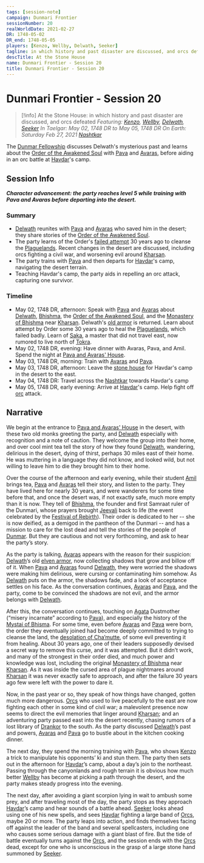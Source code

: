 ```yaml
---
tags: [session-note]
campaign: Dunmari Frontier
sessionNumber: 20
realWorldDate: 2021-02-27
DR: 1748-05-02
DR_end: 1748-05-05
players: [Kenzo, Wellby, Delwath, Seeker]
tagline: in which history and past disaster are discussed, and orcs defeated
descTitle: At the Stone House
name: Dunmari Frontier - Session 20
title: Dunmari Frontier - Session 20
---
```

# Dunmari Frontier - Session 20

>[!info] At the Stone House: in which history and past disaster are discussed, and orcs defeated
> *Featuring: [Kenzo](<../../../people/pcs/dunmar-fellowship/kenzo.md>), [Wellby](<../../../people/pcs/dunmar-fellowship/wellby.md>), [Delwath](<../../../people/pcs/dunmar-fellowship/delwath.md>), [Seeker](<../../../people/pcs/dunmar-fellowship/seeker.md>)*
> *In Taelgar: May 02, 1748 DR to May 05, 1748 DR*
> *On Earth: Saturday Feb 27, 2021*
> *[Nashtkar](<../../../gazetteer/greater-dunmar/dunmari-basin/nashtkar.md>)*

The [Dunmar Fellowship](<../../../people/pcs/dunmar-fellowship/dunmar-fellowship.md>) discusses Delwath's mysterious past and learns about the [Order of the Awakened Soul](<../../../groups/dunmari-mystery-cults/order-of-the-awakened-soul.md>) with [Pava](<../../../people/dunmari/pava.md>) and [Avaras](<../../../people/dunmari/avaras.md>), before aiding in an orc battle at [Havdar](<../../../people/dunmari/havdar.md>)'s camp.

## Session Info

***Character advancement: the party reaches level 5 while training with Pava and Avaras before departing into the desert.***
### Summary
- [Delwath](<../../../people/pcs/dunmar-fellowship/delwath.md>) reunites with [Pava](<../../../people/dunmari/pava.md>) and [Avaras](<../../../people/dunmari/avaras.md>) who saved him in the desert; they share stories of the [Order of the Awakened Soul](<../../../groups/dunmari-mystery-cults/order-of-the-awakened-soul.md>).
- The party learns of the Order's [failed attempt](<../../../events/1700s/1718/awakened-soul-disaster.md>) 30 years ago to cleanse the [Plaguelands](<../../../gazetteer/istaros-watershed/plaguelands.md>). Recent changes in the desert are discussed, including orcs fighting a civil war, and worsening evil around [Kharsan](<../../../gazetteer/greater-dunmar/dunmari-basin/kharsan.md>).
- The party trains with [Pava](<../../../people/dunmari/pava.md>) and then departs for [Havdar](<../../../people/dunmari/havdar.md>)'s camp, navigating the desert terrain.
- Teaching Havdar's camp, the party aids in repelling an orc attack, capturing one survivor.

### Timeline
- May 02, 1748 DR, afternoon: Speak with [Pava](<../../../people/dunmari/pava.md>) and [Avaras](<../../../people/dunmari/avaras.md>) about [Delwath](<../../../people/pcs/dunmar-fellowship/delwath.md>), [Bhishma](<../../../cosmology/gods/incorporeal-gods/dunmari-pantheon/bhishma.md>), the [Order of the Awakened Soul](<../../../groups/dunmari-mystery-cults/order-of-the-awakened-soul.md>), and the [Monastery of Bhishma](<../../../gazetteer/greater-dunmar/dunmari-basin/monastery-of-bhishma.md>) near [Kharsan](<../../../gazetteer/greater-dunmar/dunmari-basin/kharsan.md>). Delwath's [old armor](<../treasure/gifts-and-heirlooms/elven-shadow-breastplate.md>) is returned. Learn about attempt by Order some 30 years ago to heal the [Plaguelands](<../../../gazetteer/istaros-watershed/plaguelands.md>), which failed badly. Learn of [Saka](<../../../people/dunmari/saka.md>), a master that did not travel east, now rumored to live north of [Tokra](<../../../gazetteer/greater-dunmar/realms/dunmar/central-dunmar/tokra/tokra.md>).
- May 02, 1748 DR, evening: Have dinner with Avaras, Pava, and Amil. Spend the night at [Pava and Avaras' House](<../../../gazetteer/greater-dunmar/dunmari-basin/pava-and-avaras-house.md>).
- May 03, 1748 DR, morning: Train with [Avaras](<../../../people/dunmari/avaras.md>) and [Pava](<../../../people/dunmari/pava.md>). 
- May 03, 1748 DR, afternoon: Leave the [stone house](<../../../gazetteer/greater-dunmar/dunmari-basin/pava-and-avaras-house.md>) for Havdar's camp in the desert to the east. 
- May 04, 1748 DR: Travel across the [Nashtkar](<../../../gazetteer/greater-dunmar/dunmari-basin/nashtkar.md>) towards Havdar's camp
- May 05, 1748 DR, early evening: Arrive at [Havdar](<../../../people/dunmari/havdar.md>)'s camp. Help fight off [orc](<../../../species/children-of-the-embodied-gods/orcs/orcs.md>) attack. 


## Narrative
We begin at the entrance to [Pava and Avaras' House](<../../../gazetteer/greater-dunmar/dunmari-basin/pava-and-avaras-house.md>) in the desert, with these two old monks greeting the party, and [Delwath](<../../../people/pcs/dunmar-fellowship/delwath.md>) especially with recognition and a note of caution. They welcome the group into their home, and over cool mint tea tell the story of how they found [Delwath](<../../../people/pcs/dunmar-fellowship/delwath.md>), wandering, delirious in the desert, dying of thirst, perhaps 30 miles east of their home. He was muttering in a language they did not know, and looked wild, but not willing to leave him to die they brought him to their home. 

Over the course of the afternoon and early evening, while their student [Amil](<../../../people/dunmari/amil.md>) brings tea, [Pava](<../../../people/dunmari/pava.md>) and [Avaras](<../../../people/dunmari/avaras.md>) tell their story, and listen to the party. They have lived here for nearly 30 years, and were wanderers for some time before that, and once the desert was, if not exactly safe, much more empty than it is now. They tell of [Bhishma](<../../../cosmology/gods/incorporeal-gods/dunmari-pantheon/bhishma.md>), the founder and first Samraat ruler of the Dunmari, whose prayers brought [Jeevali](<../../../cosmology/gods/incorporeal-gods/dunmari-pantheon/jeevali.md>) back to life (the event celebrated by the [Festival of Rebirth](<../../../time/holidays-and-festivals/dunmari-festivals/festival-of-rebirth.md>)). Their order is dedicated to her -- she is now deified, as a demigod in the pantheon of the Dunmari -- and has a mission to care for the lost dead and tell the stories of the people of [Dunmar](<../../../gazetteer/greater-dunmar/realms/dunmar/dunmar.md>). But they are cautious and not very forthcoming, and ask to hear the party’s story.

As the party is talking, [Avaras](<../../../people/dunmari/avaras.md>) appears with the reason for their suspicion: [Delwath](<../../../people/pcs/dunmar-fellowship/delwath.md>)’s old [elven armor](<../treasure/gifts-and-heirlooms/elven-shadow-breastplate.md>), now collecting shadows that grow and billow off of it. When [Pava](<../../../people/dunmari/pava.md>) and [Avaras](<../../../people/dunmari/avaras.md>) found [Delwath](<../../../people/pcs/dunmar-fellowship/delwath.md>), they were worried the shadows were making him delirious, were cursing or contaminating him somehow. As [Delwath](<../../../people/pcs/dunmar-fellowship/delwath.md>) puts on the armor, the shadows fade, and a look of acceptance settles on his face. As the conversation continues, [Avaras](<../../../people/dunmari/avaras.md>) and [Pava](<../../../people/dunmari/pava.md>), and the party, come to be convinced the shadows are not evil, and the armor belongs with [Delwath](<../../../people/pcs/dunmar-fellowship/delwath.md>). 

After this, the conversation continues, touching on [Agata](<../../../people/fey/agata.md>) Dustmother (“misery incarnate” according to [Pava](<../../../people/dunmari/pava.md>)), and especially the history of the [Mystai of Bhisma](<../../../groups/dunmari-mystery-cults/order-of-the-awakened-soul.md>). For some time, even before [Avaras](<../../../people/dunmari/avaras.md>) and [Pava](<../../../people/dunmari/pava.md>) were born, the order they eventually joined had become deeply committed to trying to cleanse the land, the [desolation of Cha’mutte](<../../../gazetteer/istaros-watershed/plaguelands.md>), of some evil preventing it from healing. About 30 years ago, one of their leaders supposedly devised a secret way to remove this curse, and it was attempted. But it didn’t work, and many of the strongest in their order died, and much power and knowledge was lost, including the original [Monastery of Bhishma](<../../../gazetteer/greater-dunmar/dunmari-basin/monastery-of-bhishma.md>) near [Kharsan](<../../../gazetteer/greater-dunmar/dunmari-basin/kharsan.md>). As it was inside the cursed area of plague nightmares around [Kharsan](<../../../gazetteer/greater-dunmar/dunmari-basin/kharsan.md>) it was never exactly safe to approach, and after the failure 30 years ago few were left with the power to dare it.

Now, in the past year or so, they speak of how things have changed, gotten much more dangerous. [Orcs](<../../../species/children-of-the-embodied-gods/orcs/orcs.md>) who used to live peacefully to the east are now fighting each other in some kind of civil war; a malevolent presence now seems to direct the evil memories that linger around [Kharsan](<../../../gazetteer/greater-dunmar/dunmari-basin/kharsan.md>); and an adventuring party passed east into the desert recently, chasing rumors of a lost library of [Drankor](<../../../history/drankorian-era/drankor.md>) to the south. As the party discussed [Delwath](<../../../people/pcs/dunmar-fellowship/delwath.md>)’s past and powers, [Avaras](<../../../people/dunmari/avaras.md>) and [Pava](<../../../people/dunmari/pava.md>) go to bustle about in the kitchen cooking dinner. 

The next day, they spend the morning training with [Pava](<../../../people/dunmari/pava.md>), who shows [Kenzo](<../../../people/pcs/dunmar-fellowship/kenzo.md>) a trick to manipulate his opponents’ ki and stun them. The party then sets out in the afternoon for [Havdar](<../../../people/dunmari/havdar.md>)’s camp, about a day’s join to the northeast. Passing through the canyonlands and rough terrain it is obvious how much better [Wellby](<../../../people/pcs/dunmar-fellowship/wellby.md>) has become at picking a path through the desert, and the party makes steady progress into the evening. 

The next day, after avoiding a giant scorpion lying in wait to ambush some prey, and after traveling most of the day, the party stops as they approach [Havdar](<../../../people/dunmari/havdar.md>)’s camp and hear sounds of a battle ahead. [Seeker](<../../../people/pcs/dunmar-fellowship/seeker.md>) looks ahead using one of his new spells, and sees [Havdar](<../../../people/dunmari/havdar.md>) fighting a large band of [Orcs](<../../../species/children-of-the-embodied-gods/orcs/orcs.md>), maybe 20 or more. The party leaps into action, and finds themselves facing off against the leader of the band and several spellcasters, including one who causes some serious damage with a giant blast of fire. But the tide of battle eventually turns against the [Orcs](<../../../species/children-of-the-embodied-gods/orcs/orcs.md>), and the session ends with the [Orcs](<../../../species/children-of-the-embodied-gods/orcs/orcs.md>) dead, except for one who is unconscious in the grasp of a large stone hand summoned by [Seeker](<../../../people/pcs/dunmar-fellowship/seeker.md>). 
